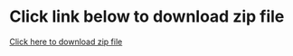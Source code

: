 <h1>Click link below to download zip file</h1>
<a href="https://github.com/Sanjiv39/files/raw/main/MP.zip">Click here to download zip file</a>
